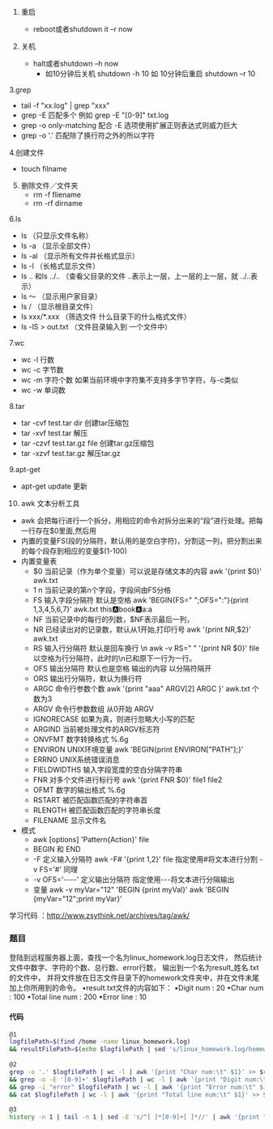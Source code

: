 1. 重启
    * reboot或者shutdown it –r now
    
2. 关机
    * halt或者shutdown –h now
       * 如10分钟后关机 shutdown -h 10 如 10分钟后重启 shutdown –r 10
       
3.grep
   * tail -f "xx.log" | grep "xxx"
   * grep -E 匹配多个  例如 grep -E "[0-9]" txt.log
   * grep -o only-matching 配合 -E 选项使用扩展正则表达式则威力巨大
   * grep -o '.' 匹配除了换行符之外的所以字符


4.创建文件
   * touch filname

5. 删除文件／文件夹
   * rm -f fliename
   * rm -rf dirname
   
6.ls
  * ls （只显示文件名称）
  * ls -a （显示全部文件）
  * ls -al （显示所有文件并长格式显示）
  * ls -l （长格式显示文件）
  * ls .. 和ls ../..  （查看父目录的文件 ..表示上一层，上一层的上一层，就  ../..表示）
  * ls ～ （显示用户家目录）
  * ls / （显示根目录文件）
  * ls xxx/*.xxx （筛选文件 什么目录下的什么格式文件）
  * ls -lS > out.txt （文件目录输入到 一个文件中）
  
7.wc
  * wc -l 行数 
  * wc -c 字节数
  * wc -m 字符个数 如果当前环境中字符集不支持多字节字符，与-c类似
  * wc -w 单词数
  
8.tar
  * tar  -cvf  test.tar   dir 创建tar压缩包
  * tar  -xvf  test.tar 解压
  * tar  -czvf  test.tar.gz  file 创建tar.gz压缩包
  * tar -xzvf test.tar.gz 解压tar.gz
  
9.apt-get 
  * apt-get   update 更新

10. awk 文本分析工具
  * awk 会把每行进行一个拆分，用相应的命令对拆分出来的“段”进行处理。把每一行存在$0里面,然后用
  * 内置的变量FS(段的分隔符，默认用的是空白字符)，分割这一列，把分割出来的每个段存到相应的变量$(1-100)
  * 内置变量表
    * $0 当前记录（作为单个变量）可以说是存储文本的内容 awk '{print  $0}' awk.txt
    * $1~$n 当前记录的第n个字段，字段间由FS分格
    * FS 输入字段分隔符 默认是空格 awk 'BEGIN{FS=" ";OFS=":"}{print $1,$3,$4,$5,$6,$7}' awk.txt       this:a:book:a:a:a
    * NF 当前记录中的每行的列数，$NF表示最后一列，
    * NR 已经读出对的记录数，默认从1开始,打印行号 awk '{print  NR,$2}' awk.txt
    * RS 输入行分隔符 默认是回车换行 \n  awk -v RS=" " '{print NR $0}' file 以空格为行分隔符，此时的\n已和原下一行为一行。
    * OFS 输出分隔符 默认也是空格 输出的内容 以分隔符隔开
    * ORS 输出行分隔符，默认为换行符
    * ARGC 命令行参数个数 awk  '{print "aaa" ARGV[2] ARGC }' awk.txt  个数为3 
    * ARGV 命令行参数数组  从0开始  ARGV
    * IGNORECASE 如果为真，则进行忽略大小写的匹配
    * ARGIND 当前被处理文件的ARGV标志符 
    * ONVFMT 数字转换格式 %.6g
    * ENVIRON UNIX环境变量 awk 'BEGIN{print ENVIRON["PATH"];}'
    * ERRNO UNIX系统错误消息
    * FIELDWIDTHS 输入字段宽度的空白分隔字符串  
    * FNR 对多个文件进行标行号 awk '{print FNR $0}' file1 file2
    * OFMT 数字的输出格式 %.6g
    * RSTART 被匹配函数匹配的字符串首 
    * RLENGTH 被匹配函数匹配的字符串长度
    * FILENAME 显示文件名
  * 模式
    * awk [options] 'Pattern{Action}' file
    * BEGIN 和 END
    * -F 定义输入分隔符  awk -F# '{print $1,$2}' file   指定使用#将文本进行分割  -v FS='#' 同理
    * -v OFS='----' 定义输出分隔符 指定使用---将文本进行分隔输出
    * 变量 awk -v myVar="12"   'BEGIN {print myVal}'
          awk  'BEGIN {myVar="12";print myVar}'



    
学习代码 ：http://www.zsythink.net/archives/tag/awk/





### 题目
登陆到远程服务器上面，查找一个名为linux_homework.log日志文件，
然后统计文件中数字、字符的个数、总行数、error行数，
输出到一个名为result_姓名.txt的文件中，
并将文件放在日志文件目录下的homework文件夹中，并在文件末尾加上你所用到的命令。
•result.txt文件的内容如下：
•Digit num : 20
•Char num : 100
•Total line num : 200
•Error line : 10
#### 代码
```bash
@1
logfilePath=$(find /home -name linux_homework.log)
&& resultFilePath=$(echo $logfilePath | sed 's/linux_homework.log/homework\/result_xin.zhou.txt/g')
 
@2
grep -o '.' $logfilePath | wc -l | awk '{print "Char num:\t" $1}' >> $resultFilePath
&& grep -o -E '[0-9]+' $logfilePath | wc -l | awk '{print "Digit num:\t" $1}' >> $resultFilePath
&& grep -i "error" $logfilePath | wc -l | awk '{print "Error num:\t" $1}' >> $resultFilePath
&& cat $logfilePath | wc -l | awk '{print "Total line num:\t" $1}' >> $resultFilePath
 
@3
history -n 1 | tail -n 1 | sed -E 's/^[ ]*[0-9]+[ ]*//' | awk '{print "Used command:\t" $1}' >> $resultFilePath

```
   


    